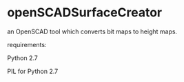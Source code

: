 openSCADSurfaceCreator
======================

an OpenSCAD tool which converts bit maps to height maps.

requirements:

Python 2.7

PIL for Python 2.7
